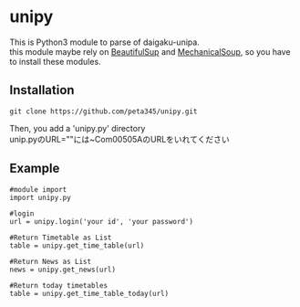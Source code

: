 # unipy
This is Python3 module to parse of daigaku-unipa.  
this module maybe rely on [BeautifulSup](http://www.crummy.com/software/BeautifulSoup/) and [MechanicalSoup](https://github.com/hickford/MechanicalSoup), so you have to install these modules.

## Installation

	git clone https://github.com/peta345/unipy.git  

Then, you add a 'unipy.py' directory  
unip.pyのURL=""には~Com00505AのURLをいれてください
## Example

```
#module import
import unipy.py

#login
url = unipy.login('your id', 'your password')

#Return Timetable as List
table = unipy.get_time_table(url)

#Return News as List
news = unipy.get_news(url)

#Return today timetables
table = unipy.get_time_table_today(url)
```
